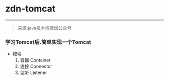 # zdn-tomcat
---
>来源:java技术栈微信公众号

### 学习Tomcat后.简单实现一个Tomcat

- 模块
   1. 容器 Container
   2. 连接 Connector
   3. 监听 Listener
   
